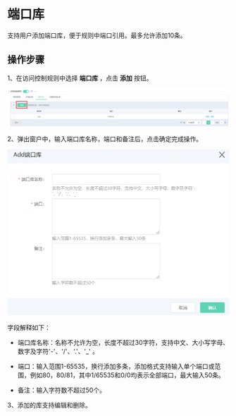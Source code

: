 # 端口库

支持用户添加端口库，便于规则中端口引用。最多允许添加10条。

## 操作步骤

1、在访问控制规则中选择 **端口库** ，点击 **添加** 按钮。

![image](../../../../../image/Anti-DDoS-Protection-Package/portlist01.png)

2、弹出窗户中，输入端口库名称，端口和备注后，点击确定完成操作。

![image](../../../../../image/Anti-DDoS-Protection-Package/portlist02.png)

字段解释如下：

- 端口库名称：名称不允许为空，长度不超过30字符，支持中文、大小写字母、数字及字符'-'、'/'、'.'、'_' 。

- 端口：输入范围1-65535，换行添加多条，添加格式支持输入单个端口或范围，例如80，80/81，其中1/65535和0/0均表示全部端口，最大输入50条。

- 备注：输入字符数不超过50个。

3、添加的库支持编辑和删除。
